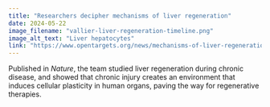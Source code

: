 ```yaml
---
title: "Researchers decipher mechanisms of liver regeneration"
date: 2024-05-22
image_filename: "vallier-liver-regeneration-timeline.png"
image_alt_text: "Liver hepatocytes"
link: "https://www.opentargets.org/news/mechanisms-of-liver-regeneration-vallier-may-24.html"
---
```

Published in *Nature*, the team studied liver regeneration during chronic disease, and showed that chronic injury creates an environment that induces cellular plasticity in human organs, paving the way for regenerative therapies.
